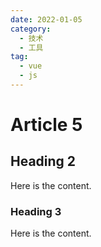 ```yaml
---
date: 2022-01-05
category:
  - 技术
  - 工具
tag:
  - vue
  - js
---
```


# Article 5

## Heading 2

Here is the content.

### Heading 3

Here is the content.
